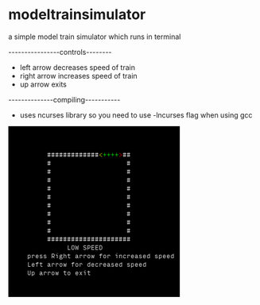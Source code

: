 # modeltrainsimulator
a simple model train simulator which runs in terminal

----------------controls--------
- left arrow decreases speed of train
- right arrow increases speed of train
- up arrow exits

--------------compiling-----------
- uses ncurses library so you need to use -lncurses flag when using gcc

 ![screenshot1](/screenshots/Screenshot_1.png)
